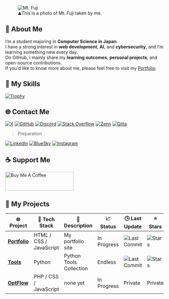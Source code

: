 <figure>
  <img src="https://pbs.twimg.com/profile_banners/21089269/1737703120/1500x500" alt="Mt. Fuji">
  <figcaption>
    ⛰This is a photo of Mt. Fuji taken by me.
  </figcaption>
</figure>

## 👋 About Me

I’m a student majoring in **Computer Science in Japan**.  
I have a strong interest in **web development**, **AI**, and **cybersecurity**, and I’m learning something new every day.  
On GitHub, I mainly share my **learning outcomes**, **personal projects**, and open-source contributions.  
If you'd like to know more about me, please feel free to visit my [Portfolio](https://ibit.dev/).



## 🧠 My Skills
[![Trophy](https://github-profile-trophy.vercel.app/api?username=ibit&bg_color=30,e96443,904e95&title_color=fff&text_color=fff)](https://github.com/ryo-ma/github-profile-trophy)


## 🌐 Contact Me

[![X](https://img.shields.io/badge/Twitter-%231DA1F2.svg?style=for-the-badge&logo=Twitter&logoColor=white)](https://twitter.com/ibit)
[![GitHub](https://img.shields.io/badge/Github-181717.svg?style=for-the-badge&logo=github&logoColor=white)](https://github.com/ibit)
[![Discord](https://img.shields.io/badge/Discord-%237289DA.svg?style=for-the-badge&logo=discord&logoColor=white)](https://discord.gg/ibit.dev)
[![Stack Overflow](https://img.shields.io/badge/StackOverflow-FE7A16.svg?style=for-the-badge&logo=stackoverflow&logoColor=white)](https://stackoverflow.com/users/31543679/ibit)
[![Zenn](https://img.shields.io/badge/Zenn-3EA8FF.svg?style=for-the-badge&logo=zenn&logoColor=white)](https://zenn.dev/ibit)
[![Qiita](https://img.shields.io/badge/Qiita-55C500.svg?style=for-the-badge&logo=qiita&logoColor=white)](https://qiita.com/ibit)

> Preparation

[![LinkedIn](https://img.shields.io/badge/LinkedIn-%230077B5.svg?style=for-the-badge&logo=linkedin&logoColor=white)]()
[![BlueSky](https://img.shields.io/badge/BlueSky-00A1F1.svg?style=for-the-badge&logo=bird&logoColor=white)]()
[![Instagram](https://img.shields.io/badge/Instagram-%23E4405F.svg?style=for-the-badge&logo=Instagram&logoColor=white)](https://www.instagram.com/ibit.dev)

## ☕ Support Me

<a href="https://www.buymeacoffee.com/ibit" target="_blank">
  <img src="https://cdn.buymeacoffee.com/buttons/v2/default-yellow.png" alt="Buy Me A Coffee" height="60px" width="217px" />
</a>



## 🚀 My Projects

<table>
  <thead>
    <tr>
      <th>🌐 Project</th>
      <th>🔧 Tech Stack</th>
      <th>📘 Description</th>
      <th>📈 Status</th>
      <th>🕒 Last Update</th>
      <th>⭐ Stars</th>
      <th>🔗 Demo</th>
    </tr>
  </thead>
  <tbody>
    <tr>
      <td><a href="https://github.com/ibit/portfolio"><b>Portfolio</b></a></td>
      <td>HTML / CSS / JavaScript</td>
      <td>My portfolio site</td>
      <td>In Progress</td>
      <td><img alt="Last Commit" src="https://img.shields.io/github/last-commit/ibit/portfolio?style=flat-square&labelColor=343b41" /></td>
      <td><img alt="Stars" src="https://img.shields.io/github/stars/ibit/portfolio?style=flat-square&labelColor=343b41"/></td>
      <td><a href="https://ibit.dev/">ibit.dev</a></td>
    </tr>
    <tr>
      <td><a href="https://github.com/ibit/tools"><b>Tools</b></a></td>
      <td>Python</td>
      <td>Python Tools Collection</td>
      <td>Endless</td>
      <td><img alt="Last Commit" src="https://img.shields.io/github/last-commit/ibit/tools?style=flat-square&labelColor=343b41" /></td>
      <td><img alt="Stars" src="https://img.shields.io/github/stars/ibit/tools?style=flat-square&labelColor=343b41" /></td>
      <td><a>On your editor</a></td>
    </tr>
        <tr>
      <td><a href="https://optflow.net/"><b>OptFlow</b></a></td>
      <td>PHP / CSS / JavaScript</td>
      <td>none yet</td>
      <td>In Progress</td>
      <td><a>Private</a></td>
      <td><a>Private</a></td>
      <td><a>Private</a></td>
    </tr>
  </tbody>
</table>

